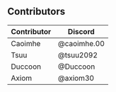 ## Contributors

| Contributor | Discord |
| ----------- | ---------------|
| Caoimhe | @caoimhe.00
| Tsuu | @tsuu2092
| Duccoon | @Duccoon
| Axiom | @axiom30
